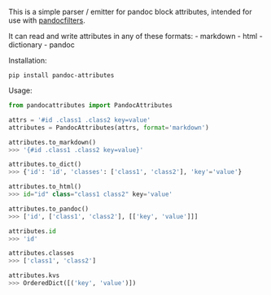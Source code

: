 This is a simple parser / emitter for pandoc block attributes,
intended for use with [pandocfilters].

[pandocfilters]: https://github.com/jgm/pandocfilters

It can read and write attributes in any of these formats:
    - markdown
    - html
    - dictionary
    - pandoc

Installation:

    pip install pandoc-attributes

Usage:

```python
from pandocattributes import PandocAttributes

attrs = '#id .class1 .class2 key=value'
attributes = PandocAttributes(attrs, format='markdown')

attributes.to_markdown()
>>> '{#id .class1 .class2 key=value}'

attributes.to_dict()
>>> {'id': 'id', 'classes': ['class1', 'class2'], 'key'='value'}

attributes.to_html()
>>> id="id" class="class1 class2" key='value'

attributes.to_pandoc()
>>> ['id', ['class1', 'class2'], [['key', 'value']]]

attributes.id
>>> 'id'

attributes.classes
>>> ['class1', 'class2']

attributes.kvs
>>> OrderedDict([('key', 'value')])
```
